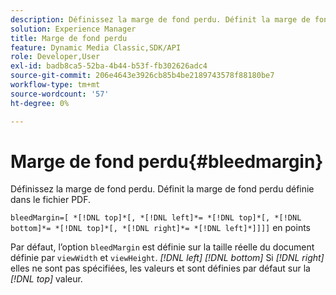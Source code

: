 ```yaml
---
description: Définissez la marge de fond perdu. Définit la marge de fond perdu définie dans le fichier PDF.
solution: Experience Manager
title: Marge de fond perdu
feature: Dynamic Media Classic,SDK/API
role: Developer,User
exl-id: badb8ca5-52ba-4b44-b53f-fb302626adc4
source-git-commit: 206e4643e3926cb85b4be2189743578f88180be7
workflow-type: tm+mt
source-wordcount: '57'
ht-degree: 0%

---
```


# Marge de fond perdu{#bleedmargin}

Définissez la marge de fond perdu. Définit la marge de fond perdu définie dans le fichier PDF.

`bleedMargin=[ *[!DNL top]*[, *[!DNL left]*= *[!DNL top]*[, *[!DNL bottom]*= *[!DNL top]*[, *[!DNL right]*= *[!DNL left]*]]]]` en points

Par défaut, l’option `bleedMargin` est définie sur la taille réelle du document définie par `viewWidth` et `viewHeight`. *[!DNL left]* *[!DNL bottom]* Si *[!DNL right]* elles ne sont pas spécifiées, les valeurs et sont définies par défaut sur la *[!DNL top]* valeur.
